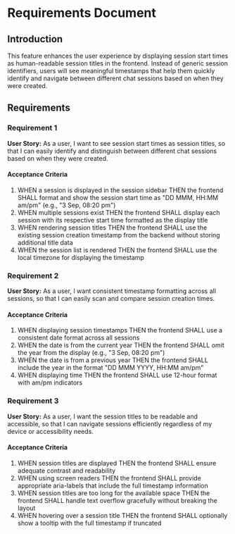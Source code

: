 # Requirements Document

## Introduction

This feature enhances the user experience by displaying session start times as human-readable session titles in the frontend. Instead of generic session identifiers, users will see meaningful timestamps that help them quickly identify and navigate between different chat sessions based on when they were created.

## Requirements

### Requirement 1

**User Story:** As a user, I want to see session start times as session titles, so that I can easily identify and distinguish between different chat sessions based on when they were created.

#### Acceptance Criteria

1. WHEN a session is displayed in the session sidebar THEN the frontend SHALL format and show the session start time as "DD MMM, HH:MM am/pm" (e.g., "3 Sep, 08:20 pm")
2. WHEN multiple sessions exist THEN the frontend SHALL display each session with its respective start time formatted as the display title
3. WHEN rendering session titles THEN the frontend SHALL use the existing session creation timestamp from the backend without storing additional title data
4. WHEN the session list is rendered THEN the frontend SHALL use the local timezone for displaying the timestamp

### Requirement 2

**User Story:** As a user, I want consistent timestamp formatting across all sessions, so that I can easily scan and compare session creation times.

#### Acceptance Criteria

1. WHEN displaying session timestamps THEN the frontend SHALL use a consistent date format across all sessions
2. WHEN the date is from the current year THEN the frontend SHALL omit the year from the display (e.g., "3 Sep, 08:20 pm")
3. WHEN the date is from a previous year THEN the frontend SHALL include the year in the format "DD MMM YYYY, HH:MM am/pm"
4. WHEN displaying time THEN the frontend SHALL use 12-hour format with am/pm indicators

### Requirement 3

**User Story:** As a user, I want the session titles to be readable and accessible, so that I can navigate sessions efficiently regardless of my device or accessibility needs.

#### Acceptance Criteria

1. WHEN session titles are displayed THEN the frontend SHALL ensure adequate contrast and readability
2. WHEN using screen readers THEN the frontend SHALL provide appropriate aria-labels that include the full timestamp information
3. WHEN session titles are too long for the available space THEN the frontend SHALL handle text overflow gracefully without breaking the layout
4. WHEN hovering over a session title THEN the frontend SHALL optionally show a tooltip with the full timestamp if truncated